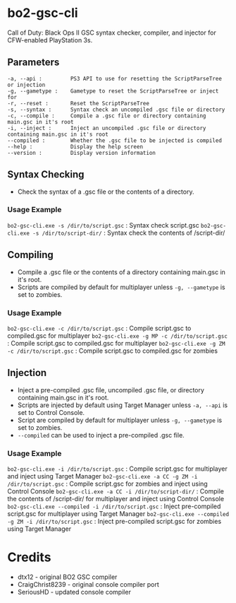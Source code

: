 # bo2-gsc-cli 
Call of Duty: Black Ops II GSC syntax checker, compiler, and injector for CFW-enabled PlayStation 3s.

## Parameters 
```
-a, --api :			PS3 API to use for resetting the ScriptParseTree or injection
-g, --gametype :	Gametype to reset the ScriptParseTree or inject for
-r, --reset :		Reset the ScriptParseTree
-s, --syntax :		Syntax check an uncompiled .gsc file or directory
-c, --compile :		Compile a .gsc file or directory containing main.gsc in it's root
-i, --inject :		Inject an uncompiled .gsc file or directory containing main.gsc in it's root
--compiled :		Whether the .gsc file to be injected is compiled
--help :			Display the help screen
--version :			Display version information
```

## Syntax Checking
* Check the syntax of a .gsc file or the contents of a directory.

### Usage Example 
`bo2-gsc-cli.exe -s /dir/to/script.gsc` :	Syntax check script.gsc 
`bo2-gsc-cli.exe -s /dir/to/script-dir/` :	Syntax check the contents of /script-dir/ 

## Compiling 
* Compile a .gsc file or the contents of a directory containing main.gsc in it's root.
* Scripts are compiled by default for multiplayer unless `-g, --gametype` is set to zombies.

### Usage Example 
`bo2-gsc-cli.exe -c /dir/to/script.gsc` :		Compile script.gsc to compiled.gsc for multiplayer 
`bo2-gsc-cli.exe -g MP -c /dir/to/script.gsc` :	Compile script.gsc to compiled.gsc for multiplayer 
`bo2-gsc-cli.exe -g ZM -c /dir/to/script.gsc` :	Compile script.gsc to compiled.gsc for zombies  

## Injection
* Inject a pre-compiled .gsc file, uncompiled .gsc file, or directory containing main.gsc in it's root.
* Scripts are injected by default using Target Manager unless `-a, --api` is set to Control Console.
* Script are compiled by default for multiplayer unless `-g, --gametype` is set to zombies.
* `--compiled` can be used to inject a pre-compiled .gsc file. 

### Usage Example 
`bo2-gsc-cli.exe -i /dir/to/script.gsc` :				Compile script.gsc for multiplayer and inject using Target Manager 
`bo2-gsc-cli.exe -a CC -g ZM -i /dir/to/script.gsc` :	Compile script.gsc for zombies and inject using Control Console 
`bo2-gsc-cli.exe -a CC -i /dir/to/script-dir/` :		Compile the contents of /script-dir/ for multiplayer and inject using Control Console
`bo2-gsc-cli.exe --compiled -i /dir/to/script.gsc` :	Inject pre-compiled script.gsc for multiplayer using Target Manager
`bo2-gsc-cli.exe --compiled -g ZM -i /dir/to/script.gsc` :	Inject pre-compiled script.gsc for zombies using Target Manager

# Credits
* dtx12 - original BO2 GSC compiler
* CraigChrist8239 - original console compiler port
* SeriousHD - updated console compiler